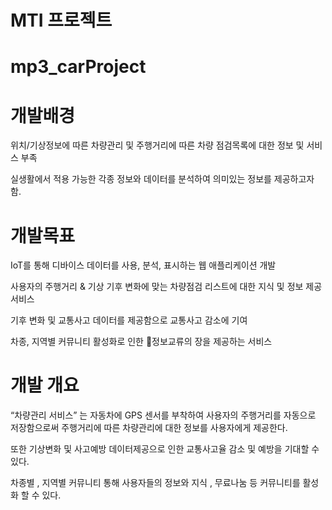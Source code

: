 # MTI 프로젝트 
# mp3_carProject


# 개발배경

위치/기상정보에 따른 차량관리 및 주행거리에 따른 차량 점검목록에 대한 정보 및 서비스 부족

실생활에서 적용 가능한 각종 정보와 데이터를 분석하여 의미있는 정보를 제공하고자 함.



# 개발목표

IoT를 통해 디바이스 데이터를 사용, 분석, 표시하는 웹 애플리케이션 개발

사용자의 주행거리 & 기상 기후 변화에 맞는 차량점검 리스트에 대한 지식 및 정보 제공 서비스

기후 변화 및 교통사고 데이터를 제공함으로 교통사고 감소에 기여

차종, 지역별 커뮤니티 활성화로 인한 정보교류의 장을 제공하는 서비스


# 개발 개요

“차량관리 서비스” 는 자동차에 GPS 센서를 부착하여 사용자의 주행거리를 자동으로 저장함으로써 주행거리에 따른 차량관리에 대한 정보를 사용자에게 제공한다. 

또한 기상변화 및 사고예방 데이터제공으로 인한  교통사고율 감소 및 예방을 기대할 수 있다. 

차종별 , 지역별 커뮤니티 통해 사용자들의 정보와 지식 , 무료나눔 등 커뮤니티를 활성화 할 수 있다.


